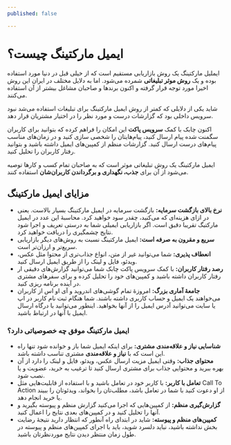 ```yaml
---
published: false

---
```

# ایمیل مارکتینگ چیست؟

ایملیل مارکتینگ یک روش بازاریابی مستقیم است که از خیلی قبل در دنیا مورد استفاده بوده و یک **روش موثر تبلیغاتی** شمرده می‌شود. اما به دلایل مختلف در ایران این روش اخیرا مورد توجه قرار گرفته و اکنون برندها و صاحبان مشاغل بیشتر از آن استفاده می‌کنند.

شاید یکی از دلایلی که کمتر از روش ایمیل مارکتینگ برای تبلیغات استفاده می‌شد نبود سرویس داخلی بود که گزارشات درست و مورد نظر را در اختیار مشتریان قرار دهد.

اکنون چابک با کمک **سرویس پاکت** این امکان را فراهم کرده که بتوانید برای کاربران سگمنت شده پیام ارسال کنید، پیام‌هایتان را شخصی سازی کنید و در زمان‌های مناسب پیام‌های درست ارسال کنید. گزارشات منظم از کمپین‌های ایمیل داشته باشید و بتوانید رفتار کاربران را تحلیل کنید.

ایمیل مارکتینگ یک روش تبلیغاتی موثر است که به صاحبان تمام کسب و کارها توصیه می‌شود از آن برای **جذب، نگهداری و برگرداندن کاربران‌شان** استفاده کنند.

## مزایای ایمیل مارکتینگ

* **نرخ بالای بازگشت سرمایه:** بازگشت سرمایه در ایمیل مارکتینگ بسیار بالاست.  یعنی در ازای هزینه‌ای که می‌کنید، چقدر سود خواهید کرد. محاسبۀ این عدد در ایمیل مارکتیگ تقریبا دقیق است. اگر بازاریابی ایمیلی شما به درستی تعریف و اجرا شود نتایج چشمگیری را دریافت خواهید کرد.
* **سریع و مقرون به صرفه است:** ایمیل مارکتینگ نسبت به روش‌های دیگر بازاریابی سریع‌تر و ارزان‌تر است.
* **انعطاف پذیری:** شما می‌توانید غیر از متن، انواع جذاب‌تری از محتوا مثل عکس، ویدئو، فایل و لینک را از طریق ایمیل ارسال کنید.
* **رصد رفتار کاربران:** با کمک سرویس پاکت چابک شما می‌توانید گزارش‌های دقیقی ار رفتار کاربران داشته باشید و کمپین‌های خود را تحلیل کرده و برای سفرهای مشتری در آینده برنامه ریزی کنید.
* **جامعۀ آماری بزرگ:** امروزۀ تمام گوشی‌های اندروید و آی او اس از کاربران می‌خواهند یک ایمیل و حساب کاربری داشته باشند. شما هنگام ثبت نام کاربر در اپ یا سایت می‌توانید آدرس ایمیل را از آنها بخواهید. اینطور می‌توانید با درگاه ارسال ایمیل با آنها در ارتباط باشید.

### ایمیل مارکتینگ موفق چه خصوصیاتی دارد؟

* **شناسایی نیاز و علاقه‌مندی مشتری:** برای اینکه ایمیل شما باز و خوانده شود تنها راه این است که با **نیاز و علاقه‌مندی** مشتری تناسب داشته باشد.
* **محتوای جذاب:** وقتی ایمیل مزیت ارسال عکس، ویدئو، فایل و لینک را دارد از آن بهره ببرید و محتوایی جذاب برای مشتری ارسال کنید تا ترغیب به خرید، عضویت و یا نصب شود.
* **تعامل با کاربر:** با کاربر خود در تعامل باشید و با استفاده از قابلیت‌هایی مثل Call To Action از او دعوت کنید با شما در تعامل باشد، مطلب‌تان را بخواند، ویدئوتان را ببیند یا خرید انجام دهد.
* **گزارش‌گیری منظم:** از کمپین‌هایی که اجرا می‌کنید گزارش منظم و پیوسته بگیرید و آنها را تحلیل کنید و در کمپین‌های بعدی نتایج را اعمال کنید.
* **کمپین‌های منظم و پیوسته:** شاید در ابتدای راه آنطور که انتظار دارید نتیجۀ رضایت بخش نداشته باشید، نباید دلسرد شوید، باید با اجرای کمپین‌های منظم و پیوسته در طول زمان منتظر دیدن نتایج موردنظرتان باشید.